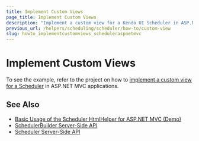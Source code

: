 ```yaml
---
title: Implement Custom Views
page_title: Implement Custom Views
description: "Implement a custom view for a Kendo UI Scheduler in ASP.NET MVC applications."
previous_url: /helpers/scheduling/scheduler/how-to/custom-view
slug: howto_implementcustomviews_scheduleraspnetmvc
---
```


# Implement Custom Views

To see the example, refer to the project on how to [implement a custom view for a Scheduler](https://github.com/telerik/ui-for-aspnet-mvc-examples/tree/master/scheduler/scheduler-custom-view) in ASP.NET MVC applications.

## See Also

* [Basic Usage of the Scheduler HtmlHelper for ASP.NET MVC (Demo)](https://demos.telerik.com/aspnet-mvc/scheduler)
* [SchedulerBuilder Server-Side API](https://docs.telerik.com/aspnet-mvc/api/Kendo.Mvc.UI.Fluent/SchedulerBuilder)
* [Scheduler Server-Side API](/api/scheduler)
